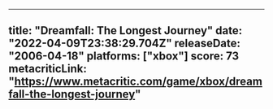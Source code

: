 
---
title: "Dreamfall: The Longest Journey"
date: "2022-04-09T23:38:29.704Z"
releaseDate: "2006-04-18"
platforms: ["xbox"]
score: 73
metacriticLink: "https://www.metacritic.com/game/xbox/dreamfall-the-longest-journey"
---
